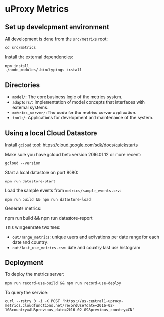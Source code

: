 # uProxy Metrics

## Set up development environment

All development is done from the `src/metrics` root:

    cd src/metrics

Install the external dependencies:

    npm install
    ./node_modules/.bin/typings install

## Directories

* `model/`: The core business logic of the metrics system.
* `adaptors/`: Implementation of model concepts that interfaces with external systems.
* `metrics_server/`: The code for the metrics server application.
* `tools/`: Applications for development and maintenance of the system.

## Using a local Cloud Datastore

Install `gcloud` tool: https://cloud.google.com/sdk/docs/quickstarts

Make sure you have gcloud beta version 2016.01.12 or more recent:

    gcloud --version

Start a local datastore on port 8080:

    npm run datastore-start

Load the sample events from `metrics/sample_events.csv`:

    npm run build && npm run datastore-load

Generate metrics:

  npm run build && npm run datastore-report

This will geenrate two files:

* `out/range_metrics`: unique users and activations per date range for each date and country.
* `out/last_use_metrics.csv`: date and country last use histogram

## Deployment

To deploy the metrics server:

    npm run record-use-build && npm run record-use-deploy

To query the service:

    curl --retry 0 -i -X POST 'https://us-central1-uproxy-metrics.cloudfunctions.net/recordUse?date=2016-02-10&country=AU&previous_date=2016-02-09&previous_country=CN'
